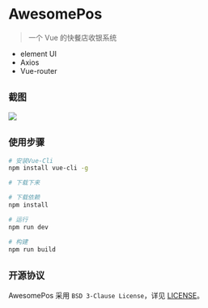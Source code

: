 # AwesomePos

> 一个 Vue 的快餐店收银系统

- element UI
- Axios
- Vue-router

## `截图`
![](https://i.loli.net/2019/07/18/5d2fd0cc46fd812645.png)

## `使用步骤`

``` bash
# 安装Vue-Cli
npm install vue-cli -g

# 下载下来

# 下载依赖
npm install

# 运行
npm run dev

# 构建
npm run build

```

## `开源协议`
 AwesomePos 采用 `BSD 3-Clause License`，详见 [LICENSE](https://github.com/Tencent/Shadow/blob/dev/LICENSE.txt)。
